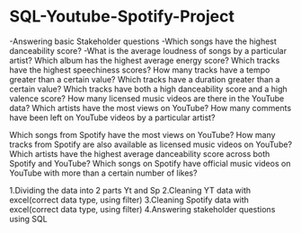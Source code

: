 # SQL-Youtube-Spotify-Project
-Answering basic Stakeholder questions
-Which songs have the highest danceability score?
-What is the average loudness of songs by a particular artist?
Which album has the highest average energy score?
Which tracks have the highest speechiness scores?
How many tracks have a tempo greater than a certain value?
Which tracks have a duration greater than a certain value?
Which tracks have both a high danceability score and a high valence score?
How many licensed music videos are there in the YouTube data?
Which artists have the most views on YouTube?
How many comments have been left on YouTube videos by a particular artist?

Which songs from Spotify have the most views on YouTube?
How many tracks from Spotify are also available as licensed music videos on YouTube?
Which artists have the highest average danceability score across both Spotify and YouTube?
Which songs on Spotify have official music videos on YouTube with more than a certain number of likes?

1.Dividing the data into 2 parts Yt and Sp
2.Cleaning YT data with excel(correct data type, using filter)
3.Cleaning Spotify data with excel(correct data type, using filter)
4.Answering stakeholder questions using SQL
